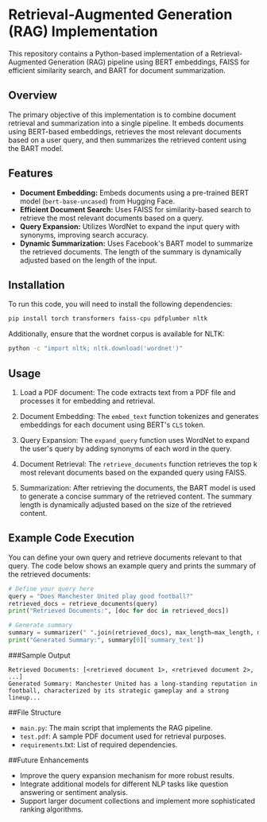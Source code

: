 # Retrieval-Augmented Generation (RAG) Implementation

This repository contains a Python-based implementation of a Retrieval-Augmented Generation (RAG) pipeline using BERT embeddings, FAISS for efficient similarity search, and BART for document summarization.

## Overview

The primary objective of this implementation is to combine document retrieval and summarization into a single pipeline. It embeds documents using BERT-based embeddings, retrieves the most relevant documents based on a user query, and then summarizes the retrieved content using the BART model.

## Features

- **Document Embedding:** Embeds documents using a pre-trained BERT model (`bert-base-uncased`) from Hugging Face.
- **Efficient Document Search:** Uses FAISS for similarity-based search to retrieve the most relevant documents based on a query.
- **Query Expansion:** Utilizes WordNet to expand the input query with synonyms, improving search accuracy.
- **Dynamic Summarization:** Uses Facebook's BART model to summarize the retrieved documents. The length of the summary is dynamically adjusted based on the length of the input.

## Installation

To run this code, you will need to install the following dependencies:

```bash
pip install torch transformers faiss-cpu pdfplumber nltk
```

Additionally, ensure that the wordnet corpus is available for NLTK:

```bash
python -c "import nltk; nltk.download('wordnet')"
```

## Usage
1. Load a PDF document: The code extracts text from a PDF file and processes it for embedding and retrieval.

2. Document Embedding: The `embed_text` function tokenizes and generates embeddings for each document using BERT's `CLS` token.

3. Query Expansion: The `expand_query` function uses WordNet to expand the user's query by adding synonyms of each word in the query.

4. Document Retrieval: The `retrieve_documents` function retrieves the top k most relevant documents based on the expanded query using FAISS.

5. Summarization: After retrieving the documents, the BART model is used to generate a concise summary of the retrieved content. The summary length is dynamically adjusted based on the size of the retrieved content.

## Example Code Execution
You can define your own query and retrieve documents relevant to that query. The code below shows an example query and prints the summary of the retrieved documents:

```python
# Define your query here
query = "Does Manchester United play good football?"
retrieved_docs = retrieve_documents(query)
print("Retrieved Documents:", [doc for doc in retrieved_docs])

# Generate summary
summary = summarizer(" ".join(retrieved_docs), max_length=max_length, min_length=max(30, max_length // 2), do_sample=False)
print("Generated Summary:", summary[0]['summary_text'])
```

###Sample Output
```
Retrieved Documents: [<retrieved document 1>, <retrieved document 2>, ...]
Generated Summary: Manchester United has a long-standing reputation in football, characterized by its strategic gameplay and a strong lineup...
```

##File Structure
- `main.py`: The main script that implements the RAG pipeline.
- `test.pdf`: A sample PDF document used for retrieval purposes.
- `requirements`.txt: List of required dependencies.

##Future Enhancements
- Improve the query expansion mechanism for more robust results.
- Integrate additional models for different NLP tasks like question answering or sentiment analysis.
- Support larger document collections and implement more sophisticated ranking algorithms. 

